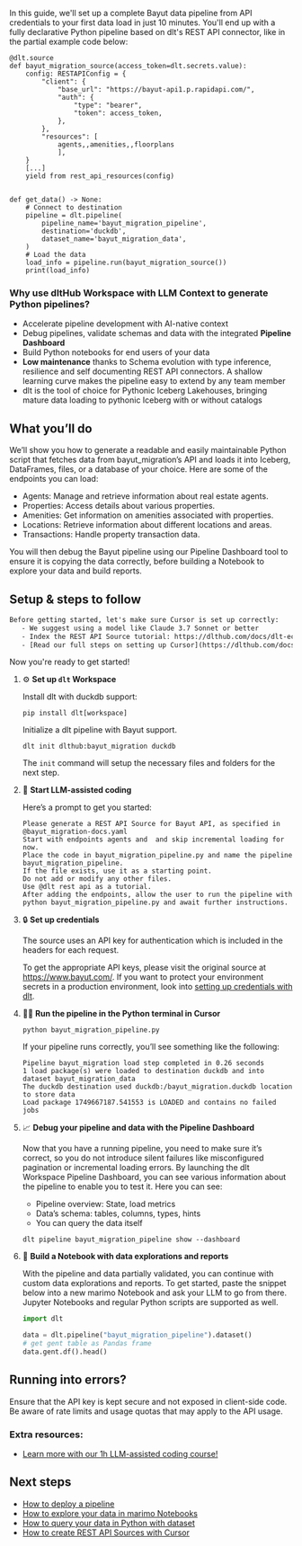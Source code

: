 In this guide, we'll set up a complete Bayut data pipeline from API credentials to your first data load in just 10 minutes. You'll end up with a fully declarative Python pipeline based on dlt's REST API connector, like in the partial example code below:

```python-outcome
@dlt.source
def bayut_migration_source(access_token=dlt.secrets.value):
    config: RESTAPIConfig = {
        "client": {
            "base_url": "https://bayut-api1.p.rapidapi.com/",
            "auth": {
                "type": "bearer",
                "token": access_token,
            },
        },
        "resources": [
            agents,,amenities,,floorplans
            ],
    }
    [...]
    yield from rest_api_resources(config)


def get_data() -> None:
    # Connect to destination
    pipeline = dlt.pipeline(
        pipeline_name='bayut_migration_pipeline',
        destination='duckdb',
        dataset_name='bayut_migration_data', 
    )
    # Load the data
    load_info = pipeline.run(bayut_migration_source())
    print(load_info) 
```

### Why use dltHub Workspace with LLM Context to generate Python pipelines?

- Accelerate pipeline development with AI-native context
- Debug pipelines, validate schemas and data with the integrated **Pipeline Dashboard**
- Build Python notebooks for end users of your data
- **Low maintenance** thanks to Schema evolution with type inference, resilience and self documenting REST API connectors. A shallow learning curve makes the pipeline easy to extend by any team member
- dlt is the tool of choice for Pythonic Iceberg Lakehouses, bringing mature data loading to pythonic Iceberg with or without catalogs

## What you’ll do

We’ll show you how to generate a readable and easily maintainable Python script that fetches data from bayut_migration’s API and loads it into Iceberg, DataFrames, files, or a database of your choice. Here are some of the endpoints you can load:

- Agents: Manage and retrieve information about real estate agents.
- Properties: Access details about various properties.
- Amenities: Get information on amenities associated with properties.
- Locations: Retrieve information about different locations and areas.
- Transactions: Handle property transaction data.

You will then debug the Bayut pipeline using our Pipeline Dashboard tool to ensure it is copying the data correctly, before building a Notebook to explore your data and build reports.

## Setup & steps to follow

```default
Before getting started, let's make sure Cursor is set up correctly:
   - We suggest using a model like Claude 3.7 Sonnet or better
   - Index the REST API Source tutorial: https://dlthub.com/docs/dlt-ecosystem/verified-sources/rest_api/ and add it to context as **@dlt rest api**
   - [Read our full steps on setting up Cursor](https://dlthub.com/docs/dlt-ecosystem/llm-tooling/cursor-restapi#23-configuring-cursor-with-documentation)
```

Now you're ready to get started!

1. ⚙️ **Set up `dlt` Workspace**
    
    Install dlt with duckdb support:
    ```shell
    pip install dlt[workspace]
    ```

    Initialize a dlt pipeline with Bayut support.
    ```shell
    dlt init dlthub:bayut_migration duckdb
    ```

    The `init` command will setup the necessary files and folders for the next step.
    
2. 🤠 **Start LLM-assisted coding**
    
    Here’s a prompt to get you started:
    
    ```prompt
    Please generate a REST API Source for Bayut API, as specified in @bayut_migration-docs.yaml 
    Start with endpoints agents and  and skip incremental loading for now. 
    Place the code in bayut_migration_pipeline.py and name the pipeline bayut_migration_pipeline. 
    If the file exists, use it as a starting point. 
    Do not add or modify any other files. 
    Use @dlt rest api as a tutorial. 
    After adding the endpoints, allow the user to run the pipeline with python bayut_migration_pipeline.py and await further instructions.
    ```

    
3. 🔒 **Set up credentials** 
    
    The source uses an API key for authentication which is included in the headers for each request.
    
    To get the appropriate API keys, please visit the original source at https://www.bayut.com/.
    If you want to protect your environment secrets in a production environment, look into [setting up credentials with dlt](https://dlthub.com/docs/walkthroughs/add_credentials).
    
4. 🏃‍♀️ **Run the pipeline in the Python terminal in Cursor**
    
    ```shell
    python bayut_migration_pipeline.py
    ```
    
    If your pipeline runs correctly, you’ll see something like the following:
    
    ```shell
    Pipeline bayut_migration load step completed in 0.26 seconds
    1 load package(s) were loaded to destination duckdb and into dataset bayut_migration_data
    The duckdb destination used duckdb:/bayut_migration.duckdb location to store data
    Load package 1749667187.541553 is LOADED and contains no failed jobs
    ```
    
5. 📈 **Debug your pipeline and data with the Pipeline Dashboard**

    Now that you have a running pipeline, you need to make sure it’s correct, so you do not introduce silent failures like misconfigured pagination or incremental loading errors. By launching the dlt Workspace Pipeline Dashboard, you can see various information about the pipeline to enable you to test it. Here you can see:
    - Pipeline overview: State, load metrics
    - Data’s schema: tables, columns, types, hints
    - You can query the data itself
    
    ```shell
    dlt pipeline bayut_migration_pipeline show --dashboard
    ```
    
6. 🐍 **Build a Notebook with data explorations and reports**

    With the pipeline and data partially validated, you can continue with custom data explorations and reports. To get started, paste the snippet below into a new marimo Notebook and ask your LLM to go from there. Jupyter Notebooks and regular Python scripts are supported as well.

    
    ```python
    import dlt

   data = dlt.pipeline("bayut_migration_pipeline").dataset()
   # get gent table as Pandas frame
   data.gent.df().head()
    ```

## Running into errors?

Ensure that the API key is kept secure and not exposed in client-side code. Be aware of rate limits and usage quotas that may apply to the API usage.

### Extra resources:

- [Learn more with our 1h LLM-assisted coding course!](https://www.youtube.com/watch?v=GGid70rnJuM)

## Next steps

- [How to deploy a pipeline](https://dlthub.com/docs/walkthroughs/deploy-a-pipeline)
- [How to explore your data in marimo Notebooks](https://dlthub.com/docs/general-usage/dataset-access/marimo)
- [How to query your data in Python with dataset](https://dlthub.com/docs/general-usage/dataset-access/dataset)
- [How to create REST API Sources with Cursor](https://dlthub.com/docs/dlt-ecosystem/llm-tooling/cursor-restapi)